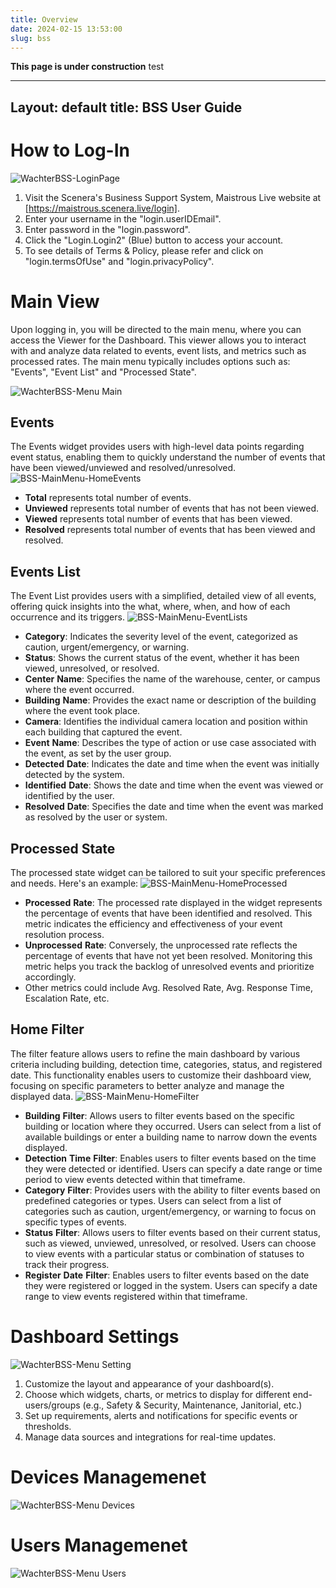 ```yaml
---
title: Overview
date: 2024-02-15 13:53:00
slug: bss
---
```


**This page is under construction** test

---
Layout: default
title: BSS User Guide
---

# How to Log-In
![WachterBSS-LoginPage](https://github.com/Scenerainc/Documentation-Website/assets/160102817/d60dec6f-ba04-4faf-bbd8-48310cca70b7)

1. Visit the Scenera's Business Support System, Maistrous Live website at [https://maistrous.scenera.live/login].
2. Enter your username in the "login.userIDEmail".
3. Enter password in the "login.password".
4. Click the "Login.Login2" (Blue) button to access your account.
5. To see details of Terms & Policy, please refer and click on "login.termsOfUse" and "login.privacyPolicy".

# Main View

Upon logging in, you will be directed to the main menu, where you can access the Viewer for the Dashboard. This viewer allows you to interact with and analyze data related to events, event lists, and metrics such as processed rates. The main menu typically includes options such as: "Events", "Event List" and "Processed State".

![WachterBSS-Menu Main](https://github.com/Scenerainc/Documentation-Website/assets/160102817/ef091e10-671d-44fe-a6dc-05a6c2fc9b18)

## Events
The Events widget provides users with high-level data points regarding event status, enabling them to quickly understand the number of events that have been viewed/unviewed and resolved/unresolved.
![BSS-MainMenu-HomeEvents](https://github.com/Scenerainc/Documentation-Website/assets/160102817/cdae49ed-bb4b-4bc9-b651-ced0ba50a868)

- **Total** represents total number of events.
- **Unviewed** represents total number of events that has not been viewed.
- **Viewed** represents total number of events that has been viewed.
- **Resolved** represents total number of events that has been viewed and resolved.

## Events List
The Event List provides users with a simplified, detailed view of all events, offering quick insights into the what, where, when, and how of each occurrence and its triggers.
![BSS-MainMenu-EventLists](https://github.com/Scenerainc/Documentation-Website/assets/160102817/3d65f15b-9be8-4cdf-b6bb-0ce93fbcdd96)

- **Category**: Indicates the severity level of the event, categorized as caution, urgent/emergency, or warning.
- **Status**: Shows the current status of the event, whether it has been viewed, unresolved, or resolved.
- **Center** **Name**: Specifies the name of the warehouse, center, or campus where the event occurred.
- **Building** **Name**: Provides the exact name or description of the building where the event took place.
- **Camera**: Identifies the individual camera location and position within each building that captured the event.
- **Event** **Name**: Describes the type of action or use case associated with the event, as set by the user group.
- **Detected** **Date**: Indicates the date and time when the event was initially detected by the system.
- **Identified** **Date**: Shows the date and time when the event was viewed or identified by the user.
- **Resolved** **Date**: Specifies the date and time when the event was marked as resolved by the user or system.

## Processed State
The processed state widget can be tailored to suit your specific preferences and needs. Here's an example:
![BSS-MainMenu-HomeProcessed](https://github.com/Scenerainc/Documentation-Website/assets/160102817/a88593c2-18bd-49e9-842a-634e370c7fd4)

- **Processed** **Rate**: The processed rate displayed in the widget represents the percentage of events that have been identified and resolved.
This metric indicates the efficiency and effectiveness of your event resolution process.
- **Unprocessed** **Rate**: Conversely, the unprocessed rate reflects the percentage of events that have not yet been resolved. Monitoring this metric helps you track the backlog of unresolved events and prioritize accordingly.
- Other metrics could include Avg. Resolved Rate, Avg. Response Time, Escalation Rate, etc.

## Home Filter
The filter feature allows users to refine the main dashboard by various criteria including building, detection time, categories, status, and registered date. This functionality enables users to customize their dashboard view, focusing on specific parameters to better analyze and manage the displayed data.
![BSS-MainMenu-HomeFilter](https://github.com/Scenerainc/Documentation-Website/assets/160102817/acdcd532-e22d-4229-b6f3-7b22fc5e7670)

- **Building** **Filter**: Allows users to filter events based on the specific building or location where they occurred. Users can select from a list of available buildings or enter a building name to narrow down the events displayed.
- **Detection** **Time** **Filter**: Enables users to filter events based on the time they were detected or identified. Users can specify a date range or time period to view events detected within that timeframe.
- **Category** **Filter**: Provides users with the ability to filter events based on predefined categories or types. Users can select from a list of categories such as caution, urgent/emergency, or warning to focus on specific types of events.
- **Status** **Filter**: Allows users to filter events based on their current status, such as viewed, unviewed, unresolved, or resolved. Users can choose to view events with a particular status or combination of statuses to track their progress.
- **Register** **Date** **Filter**: Enables users to filter events based on the date they were registered or logged in the system. Users can specify a date range to view events registered within that timeframe.

# Dashboard Settings
![WachterBSS-Menu Setting](https://github.com/Scenerainc/Documentation-Website/assets/160102817/7c90d759-ea30-44db-a943-09cc65e39463)

1. Customize the layout and appearance of your dashboard(s).
2. Choose which widgets, charts, or metrics to display for different end-users/groups (e.g., Safety & Security, Maintenance, Janitorial, etc.)
3. Set up requirements, alerts and notifications for specific events or thresholds.
4. Manage data sources and integrations for real-time updates.

   
# Devices Managemenet
![WachterBSS-Menu Devices](https://github.com/Scenerainc/Documentation-Website/assets/160102817/e1deff91-481c-4734-971c-acd0f15e2064)

# Users Managemenet
![WachterBSS-Menu Users](https://github.com/Scenerainc/Documentation-Website/assets/160102817/3d32b665-d9e5-4516-ba13-1c1aa211db5a)


